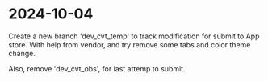 # 2024-10-04 #

Create a new branch 'dev_cvt_temp' to track modification for submit to App store. With help from vendor, and try remove some tabs and color theme change.

Also, remove 'dev_cvt_obs', for last attemp to submit.


